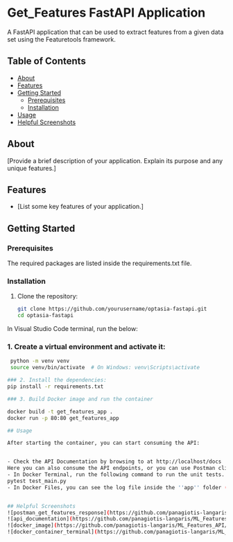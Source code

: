 # Get_Features FastAPI Application
A FastAPI application that can be used to extract features from a given data set using the Featuretools framework.

## Table of Contents

- [About](#about)
- [Features](#features)
- [Getting Started](#getting-started)
  - [Prerequisites](#prerequisites)
  - [Installation](#installation)
- [Usage](#usage)
- [Helpful Screenshots](#helpful-screenshots)

## About

[Provide a brief description of your application. Explain its purpose and any unique features.]

## Features

- [List some key features of your application.]

## Getting Started

### Prerequisites

The required packages are listed inside the requirements.txt file.

### Installation

1. Clone the repository:

   ```bash
   git clone https://github.com/yourusername/optasia-fastapi.git
   cd optasia-fastapi
   
In Visual Studio Code terminal, run the below:

### 1. Create a virtual environment and activate it:
   
   ```bash
    python -m venv venv
    source venv/bin/activate  # On Windows: venv\Scripts\activate

### 2. Install the dependencies:
pip install -r requirements.txt

### 3. Build Docker image and run the container

docker build -t get_features_app .
docker run -p 80:80 get_features_app

## Usage

After starting the container, you can start consuming the API:


- Check the API Documentation by browsing to at http://localhost/docs
  Here you can also consume the API endpoints, or you can use Postman client instead.
- In Docker Terminal, run the following command to run the unit tests. It should return 2 passed tests.
  pytest test_main.py
- In Docker Files, you can see the log file inside the ''app'' folder (/app/app.log). The requests that the API received are kept here.


## Helpful Screenshots
![postman_get_features_response](https://github.com/panagiotis-langaris/ML_Features_API/assets/16323614/a1c06da8-c697-4591-bcd2-6be0aa748431)
![api_documentation](https://github.com/panagiotis-langaris/ML_Features_API/assets/16323614/3964aec9-fb03-4dce-a632-e36fb41d1df8)
![docker_image](https://github.com/panagiotis-langaris/ML_Features_API/assets/16323614/e681c1aa-e0d8-4baf-89be-8aedbcd7d43a)
![docker_container_terminal](https://github.com/panagiotis-langaris/ML_Features_API/assets/16323614/b4852f27-740c-418b-8516-f3f0ad58af11)


